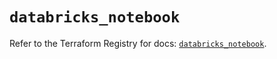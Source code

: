 # `databricks_notebook`

Refer to the Terraform Registry for docs: [`databricks_notebook`](https://registry.terraform.io/providers/databricks/databricks/1.43.0/docs/resources/notebook).
